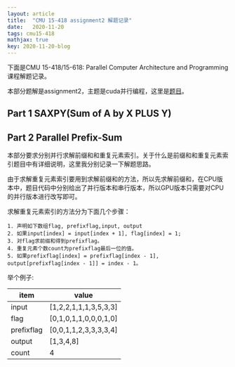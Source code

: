 ```yaml
---
layout: article
title:  "CMU 15-418 assignment2 解题记录"
date:   2020-11-20
tags: cmu15-418
mathjax: true
key: 2020-11-20-blog
---
```

下面是CMU 15-418/15-618: Parallel Computer Architecture and Programming课程解题记录。

本部分题解是assignment2，主题是cuda并行编程，这里是[题目](http://www.cs.cmu.edu/~418/assignment_writeups/asst2.pdf)。

## Part 1 SAXPY(Sum of A by X PLUS Y)

## Part 2 Parallel Prefix-Sum
本部分要求分别并行求解前缀和和重复元素索引。关于什么是前缀和和重复元素索引题目中有详细说明，这里我分别记录一下解题思路。

由于求解重复元素索引要用到求解前缀和的方法，所以先求解前缀和，在CPU版本中，题目代码中分别给出了并行版本和串行版本，所以GPU版本只需要对CPU的并行版本进行改写即可。

求解重复元素索引的方法分为下面几个步骤：
```
1. 声明如下数组flag, prefixflag,input, output
2. 如果input[index] = input[index + 1], flag[index] = 1;
3. 对flag求前缀和得到prefixflag。
4. 重复元素个数count为prefixflag最后一位的值。
5. 如果prefixflag[index] = prefixflag[index - 1], output[prefixflag[index - 1]] = index - 1。
```

举个例子:

| item       | value                 |
| ---------- | --------------------- |
| input      | [1,2,2,1,1,1,3,5,3,3] |
| flag       | [0,1,0,1,1,0,0,0,1,0] |
| prefixflag | [0,0,1,1,2,3,3,3,3,4] |
| output     | [1,3,4,8]             |
| count      | 4                     |
